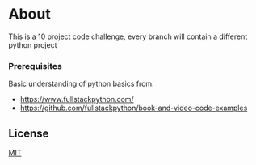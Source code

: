 # About 

This is a 10 project code challenge, every branch will contain a different python project 





### Prerequisites

Basic understanding of python basics from:
- https://www.fullstackpython.com/
- https://github.com/fullstackpython/book-and-video-code-examples


## License
[MIT](https://choosealicense.com/licenses/mit/)